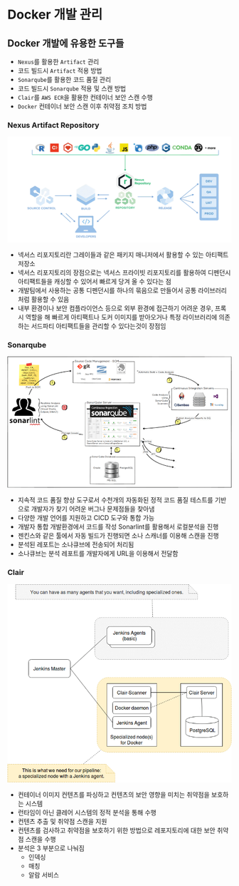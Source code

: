 # Docker 개발 관리

## Docker 개발에 유용한 도구들

- `Nexus`를 활용한 `Artifact` 관리
- 코드 빌드시 `Artifact` 적용 방법
- `Sonarqube`를 활용한 코드 품질 관리
- 코드 빌드시 `Sonarqube` 적용 및 스캔 방법
- `Clair`를 `AWS ECR`을 활용한 컨테이너 보안 스캔 수행
- `Docker` 컨테이너 보안 스캔 이후 취약점 조치 방법

### Nexus Artifact Repository

![images/dev_with_docker/1.png](images/dev_with_docker/1.png)

- 넥서스 리포지토리란 그레이들과 같은 패키지 매니저에서 활용할 수 있는 아티팩트 저장소
- 넥서스 리포지토리의 장점으로는 넥서스 프라이빗 리포지토리를 활용하여 디펜던시 아티팩트들을 캐싱할 수 있어서 빠르게 당겨 올 수 있다는 점
- 개발팀에서 사용하는 공통 디펜던시를 하나의 묶음으로 만들어서 공통 라이브러리 처럼 활용할 수 있음
- 내부 환경이나 보안 컴플라이언스 등으로 외부 환경에 접근하기 어려운 경우, 프록시 역할을 해 빠르게 아티팩트나 도커 이미지를 받아오거나 특정 라이브러리에 의존하는 서드파티 아티팩트들을 관리할 수 있다는것이 장점임

### Sonarqube

![images/dev_with_docker/2.png](images/dev_with_docker/2.png)

- 지속적 코드 품질 향상 도구로서 수천개의 자동화된 정적 코드 품질 테스트를 기반으로 개발자가 찾기 어려운 버그나 문제점들을 찾아냄
- 다양한 개발 언어를 지원하고 CICD 도구와 통합 가능
- 개발자 통합 개발환경에서 코드를 작성 Sonarlint를 활용해서 로컬분석을 진행
- 젠킨스와 같은 툴에서 자동 빌드가 진행되면 소나 스캐너를 이용해 스캔을 진행
- 분석된 레포트는 소나큐브에 전송되어 처리됨
- 소나큐브는 분석 레포트를 개발자에게 URL을 이용해서 전달함

### Clair

![images/dev_with_docker/3.png](images/dev_with_docker/3.png)

- 컨테이너 이미지 컨텐츠를 파싱하고 컨텐츠의 보안 영향을 미치는 취약점을 보호하는 시스템
- 런타임이 아닌 클레어 시스템의 정적 분석을 통해 수행
- 컨텐츠 추출 및 취약점 스캔을 지원
- 컨텐츠를 검사하고 취약점을 보호하기 위한 방법으로 레포지토리에 대한 보안 취약점 스캔을 수행
- 분석은 3 부분으로 나눠짐
  - 인덱싱
  - 매칭
  - 알람 서비스
